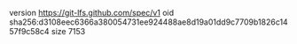 version https://git-lfs.github.com/spec/v1
oid sha256:d3108eec6366a380054731ee924488ae8d19a01dd9c7709b1826c1457f9c58c4
size 7153
